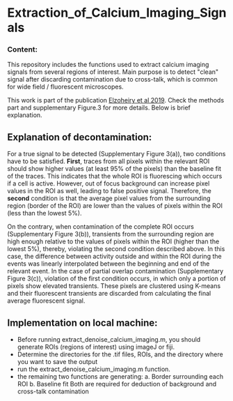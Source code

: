 # Extraction_of_Calcium_Imaging_Signals

### Content:

This repository includes the functions used to extract calcium imaging signals from several regions of interest. Main purpose is to detect "clean" signal after discarding contamination due to cross-talk, which is common for wide field / fluorescent microscopes.

This work is part of the publication [Elzoheiry et al 2019](https://www.ncbi.nlm.nih.gov/pmc/articles/PMC7820691/pdf/10.1177_0271678X19892657.pdf). Check the methods part and supplementary Figure.3 for more details. Below is brief explanation.

## Explanation of decontamination:

For a true signal to be detected (Supplementary Figure 3(a)), two conditions have to be satisfied. **First**, traces from all pixels within the relevant ROI should show higher values (at least 95% of the pixels) than the baseline fit of the traces. This indicates that the whole ROI is fluorescing which occurs if a cell is active. However, out of focus background can increase pixel values in the ROI as well, leading to false positive signal. Therefore, the **second** condition is that the average pixel values from the surrounding region (border of the ROI) are lower than the values of pixels within the ROI (less than the lowest 5%).

On the contrary, when contamination of the complete ROI occurs (Supplementary Figure 3(b)), transients from the surrounding region are high enough relative to the values of pixels within the ROI (higher than the lowest 5%), thereby, violating the second condition described above. In this case, the difference between activity outside and within the ROI during the events was linearly interpolated between the beginning and end of the relevant event. In the case of partial overlap contamination (Supplementary Figure 3(c)), violation of the first condition occurs, in which only a portion of pixels show elevated transients. These pixels are clustered using K-means and their fluorescent transients are discarded from calculating the final average fluorescent signal.

## Implementation on local machine:
* Before running extract_denoise_calcium_imaging.m, you should generate ROIs (regions of interest) using imageJ or fiji.
* Determine the directories for the .tif files, ROIs, and the directory where you want to save the output
* run the extract_denoise_calcium_imaging.m function.
* the remaining two functions are generating:
    a. Border surrounding each ROI
    b. Baseline fit
  Both are required for deduction of background and cross-talk contamination
